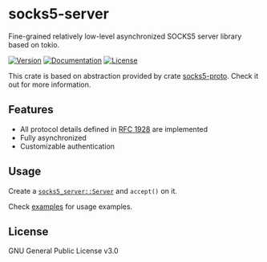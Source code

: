 # socks5-server

Fine-grained relatively low-level asynchronized SOCKS5 server library based on tokio.

[![Version](https://img.shields.io/crates/v/socks5-server.svg?style=flat)](https://crates.io/crates/socks5-server)
[![Documentation](https://img.shields.io/badge/docs-release-brightgreen.svg?style=flat)](https://docs.rs/socks5-server)
[![License](https://img.shields.io/crates/l/socks5-server.svg?style=flat)](https://github.com/EAimTY/socks5-server/blob/master/LICENSE)

This crate is based on abstraction provided by crate [socks5-proto](https://crates.io/crates/socks5-proto). Check it out for more information.

## Features

- All protocol details defined in [RFC 1928](https://tools.ietf.org/html/rfc1928) are implemented
- Fully asynchronized
- Customizable authentication

## Usage

Create a [`socks5_server::Server`](https://docs.rs/socks5-server/latest/socks5_server/struct.Server.html) and `accept()` on it.

Check [examples](https://github.com/EAimTY/socks5-server/tree/master/socks5-server/examples) for usage examples.

## License
GNU General Public License v3.0

